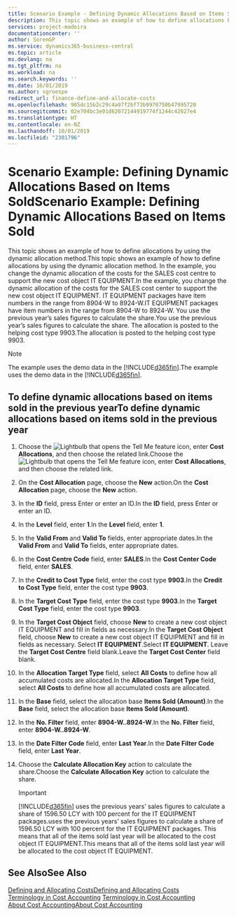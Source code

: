 ```yaml
---
title: Scenario Example - Defining Dynamic Allocations Based on Items Sold | Microsoft Docs
description: This topic shows an example of how to define allocations by using the dynamic allocation method.
services: project-madeira
documentationcenter: ''
author: SorenGP
ms.service: dynamics365-business-central
ms.topic: article
ms.devlang: na
ms.tgt_pltfrm: na
ms.workload: na
ms.search.keywords: ''
ms.date: 10/01/2019
ms.author: sgroespe
redirect_url: finance-define-and-allocate-costs
ms.openlocfilehash: 905dc15b2c29c4a97f2bf73b9970750b47995720
ms.sourcegitcommit: 02e704bc3e01d62072144919774f1244c42827e4
ms.translationtype: HT
ms.contentlocale: en-NZ
ms.lasthandoff: 10/01/2019
ms.locfileid: "2301796"
---
```

# <a name="scenario-example-defining-dynamic-allocations-based-on-items-sold"></a><span data-ttu-id="a674c-103">Scenario Example: Defining Dynamic Allocations Based on Items Sold</span><span class="sxs-lookup"><span data-stu-id="a674c-103">Scenario Example: Defining Dynamic Allocations Based on Items Sold</span></span>
<span data-ttu-id="a674c-104">This topic shows an example of how to define allocations by using the dynamic allocation method.</span><span class="sxs-lookup"><span data-stu-id="a674c-104">This topic shows an example of how to define allocations by using the dynamic allocation method.</span></span> <span data-ttu-id="a674c-105">In the example, you change the dynamic allocation of the costs for the SALES cost centre to support the new cost object IT EQUIPMENT.</span><span class="sxs-lookup"><span data-stu-id="a674c-105">In the example, you change the dynamic allocation of the costs for the SALES cost center to support the new cost object IT EQUIPMENT.</span></span> <span data-ttu-id="a674c-106">IT EQUIPMENT packages have item numbers in the range from 8904-W to 8924-W.</span><span class="sxs-lookup"><span data-stu-id="a674c-106">IT EQUIPMENT packages have item numbers in the range from 8904-W to 8924-W.</span></span> <span data-ttu-id="a674c-107">You use the previous year’s sales figures to calculate the share.</span><span class="sxs-lookup"><span data-stu-id="a674c-107">You use the previous year’s sales figures to calculate the share.</span></span> <span data-ttu-id="a674c-108">The allocation is posted to the helping cost type 9903.</span><span class="sxs-lookup"><span data-stu-id="a674c-108">The allocation is posted to the helping cost type 9903.</span></span>  

> [!NOTE]  
>  <span data-ttu-id="a674c-109">The example uses the demo data in the [!INCLUDE[d365fin](includes/d365fin_md.md)].</span><span class="sxs-lookup"><span data-stu-id="a674c-109">The example uses the demo data in the [!INCLUDE[d365fin](includes/d365fin_md.md)].</span></span>  

## <a name="to-define-dynamic-allocations-based-on-items-sold-in-the-previous-year"></a><span data-ttu-id="a674c-110">To define dynamic allocations based on items sold in the previous year</span><span class="sxs-lookup"><span data-stu-id="a674c-110">To define dynamic allocations based on items sold in the previous year</span></span>  

1.  <span data-ttu-id="a674c-111">Choose the ![Lightbulb that opens the Tell Me feature](media/ui-search/search_small.png "Tell me what you want to do") icon, enter **Cost Allocations**, and then choose the related link.</span><span class="sxs-lookup"><span data-stu-id="a674c-111">Choose the ![Lightbulb that opens the Tell Me feature](media/ui-search/search_small.png "Tell me what you want to do") icon, enter **Cost Allocations**, and then choose the related link.</span></span>  
2.  <span data-ttu-id="a674c-112">On the **Cost Allocation** page, choose the **New** action.</span><span class="sxs-lookup"><span data-stu-id="a674c-112">On the **Cost Allocation** page, choose the **New** action.</span></span>  
3.  <span data-ttu-id="a674c-113">In the **ID** field, press Enter or enter an ID.</span><span class="sxs-lookup"><span data-stu-id="a674c-113">In the **ID** field, press Enter or enter an ID.</span></span>  
4.  <span data-ttu-id="a674c-114">In the **Level** field, enter **1**.</span><span class="sxs-lookup"><span data-stu-id="a674c-114">In the **Level** field, enter **1**.</span></span>  
5.  <span data-ttu-id="a674c-115">In the **Valid From** and **Valid To** fields, enter appropriate dates.</span><span class="sxs-lookup"><span data-stu-id="a674c-115">In the **Valid From** and **Valid To** fields, enter appropriate dates.</span></span>  
6.  <span data-ttu-id="a674c-116">In the **Cost Centre Code** field, enter **SALES**.</span><span class="sxs-lookup"><span data-stu-id="a674c-116">In the **Cost Center Code** field, enter **SALES**.</span></span>  
7.  <span data-ttu-id="a674c-117">In the **Credit to Cost Type** field, enter the cost type **9903**.</span><span class="sxs-lookup"><span data-stu-id="a674c-117">In the **Credit to Cost Type** field, enter the cost type **9903**.</span></span>  
8.  <span data-ttu-id="a674c-118">In the **Target Cost Type** field, enter the cost type **9903**.</span><span class="sxs-lookup"><span data-stu-id="a674c-118">In the **Target Cost Type** field, enter the cost type **9903**.</span></span>  
9. <span data-ttu-id="a674c-119">In the **Target Cost Object** field, choose **New** to create a new cost object IT EQUIPMENT and fill in fields as necessary.</span><span class="sxs-lookup"><span data-stu-id="a674c-119">In the **Target Cost Object** field, choose **New** to create a new cost object IT EQUIPMENT and fill in fields as necessary.</span></span> <span data-ttu-id="a674c-120">Select **IT EQUIPMENT**.</span><span class="sxs-lookup"><span data-stu-id="a674c-120">Select **IT EQUIPMENT**.</span></span> <span data-ttu-id="a674c-121">Leave the **Target Cost Centre** field blank.</span><span class="sxs-lookup"><span data-stu-id="a674c-121">Leave the **Target Cost Center** field blank.</span></span>  
10. <span data-ttu-id="a674c-122">In the **Allocation Target Type** field, select **All Costs** to define how all accumulated costs are allocated.</span><span class="sxs-lookup"><span data-stu-id="a674c-122">In the **Allocation Target Type** field, select **All Costs** to define how all accumulated costs are allocated.</span></span>  
11. <span data-ttu-id="a674c-123">In the **Base** field, select the allocation base **Items Sold (Amount)**.</span><span class="sxs-lookup"><span data-stu-id="a674c-123">In the **Base** field, select the allocation base **Items Sold (Amount)**.</span></span>  
12. <span data-ttu-id="a674c-124">In the **No. Filter** field, enter **8904-W..8924-W**.</span><span class="sxs-lookup"><span data-stu-id="a674c-124">In the **No. Filter** field, enter **8904-W..8924-W**.</span></span>  
13. <span data-ttu-id="a674c-125">In the **Date Filter Code** field, enter **Last Year**.</span><span class="sxs-lookup"><span data-stu-id="a674c-125">In the **Date Filter Code** field, enter **Last Year**.</span></span>  
14. <span data-ttu-id="a674c-126">Choose the **Calculate Allocation Key** action to calculate the share.</span><span class="sxs-lookup"><span data-stu-id="a674c-126">Choose the **Calculate Allocation Key** action to calculate the share.</span></span>  

    > [!IMPORTANT]  
    >  [!INCLUDE[d365fin](includes/d365fin_md.md)] <span data-ttu-id="a674c-127">uses the previous years’ sales figures to calculate a share of 1596.50 LCY with 100 percent for the IT EQUIPMENT packages.</span><span class="sxs-lookup"><span data-stu-id="a674c-127">uses the previous years’ sales figures to calculate a share of 1596.50 LCY with 100 percent for the IT EQUIPMENT packages.</span></span> <span data-ttu-id="a674c-128">This means that all of the items sold last year will be allocated to the cost object IT EQUIPMENT.</span><span class="sxs-lookup"><span data-stu-id="a674c-128">This means that all of the items sold last year will be allocated to the cost object IT EQUIPMENT.</span></span>  

## <a name="see-also"></a><span data-ttu-id="a674c-129">See Also</span><span class="sxs-lookup"><span data-stu-id="a674c-129">See Also</span></span>  
[<span data-ttu-id="a674c-130">Defining and Allocating Costs</span><span class="sxs-lookup"><span data-stu-id="a674c-130">Defining and Allocating Costs</span></span>](finance-define-and-allocate-costs.md)  
<span data-ttu-id="a674c-131">[Terminology in Cost Accounting](finance-terminology-in-cost-accounting.md) </span><span class="sxs-lookup"><span data-stu-id="a674c-131">[Terminology in Cost Accounting](finance-terminology-in-cost-accounting.md) </span></span>  
[<span data-ttu-id="a674c-132">About Cost Accounting</span><span class="sxs-lookup"><span data-stu-id="a674c-132">About Cost Accounting</span></span>](finance-about-cost-accounting.md)
